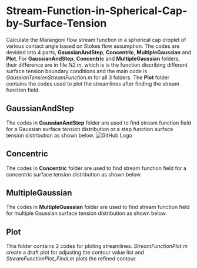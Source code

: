 # Stream-Function-in-Spherical-Cap-by-Surface-Tension
Calculate the Marangoni flow stream function in a spherical cap droplet of various contact angle based on Stokes flow assumption. The codes are devided into 4 parts, **GaussianAndStep**, **Concentric**, **MultipleGaussian** and **Plot**. For **GaussianAndStep**, **Concentric** and **MultipleGaussian** folders, their difference are in file *N2.m*, which is is the function discribing different surface tension boundary conditions and the main code is *GaussianTensionStreamFunction.m* for all 3 folders. The **Plot** folder contains the codes used to plot the streamlines after finding the stream function field.
## GaussianAndStep
The codes in **GaussianAndStep** folder are used to find stream function field for a Gaussian surface tension distribution or a step function surface tension distribution as shown below.
![GitHub Logo](/images/logo.png)
## Concentric
The codes in **Concentric** folder are used to find stream function field for a concentric surface tension distribution as shown below.
## MultipleGaussian
The codes in **MultipleGuassian** folder are used to find stream function field for multiple Gaussian surface tension distribution as shown below.
## Plot
This folder contains 2 codes for ploting streamlines. *StreamFunctionPlot.m* create a draft plot for adjusting the contour value list and *StreamFunctionPlot_Final.m* plots the refined contour.
